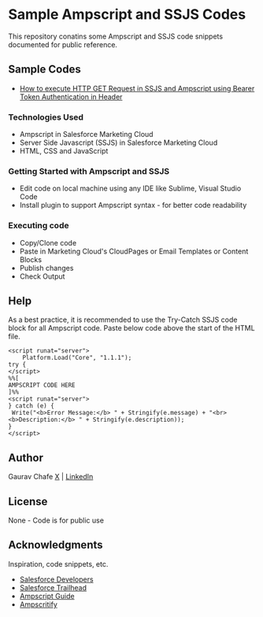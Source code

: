 # Sample Ampscript and SSJS Codes
This repository conatins some Ampscript and SSJS code snippets documented for public reference.

## Sample Codes
* [How to execute HTTP GET Request in SSJS and Ampscript using Bearer Token Authentication in Header](http-get-function-with-bearer-token-header-request-using-ssjs-ampscript)

### Technologies Used
* Ampscript in Salesforce Marketing Cloud
* Server Side Javascript (SSJS) in Salesforce Marketing Cloud
* HTML, CSS and JavaScript

### Getting Started with Ampscript and SSJS
* Edit code on local machine using any IDE like Sublime, Visual Studio Code
* Install plugin to support Ampscript syntax - for better code readability

### Executing code
* Copy/Clone code
* Paste in Marketing Cloud's CloudPages or Email Templates or Content Blocks
* Publish changes
* Check Output

## Help
As a best practice, it is recommended to use the Try-Catch SSJS code block for all Ampscript code.
Paste below code above the start of the HTML file.
```
<script runat="server">
    Platform.Load("Core", "1.1.1");
try {
</script>
%%[
AMPSCRIPT CODE HERE
]%%
<script runat="server">
} catch (e) {
 Write("<b>Error Message:</b> " + Stringify(e.message) + "<br><b>Description:</b> " + Stringify(e.description));
}
</script>

```

## Author
Gaurav Chafe 
[X](https://x.com/gauravchafe) | [LinkedIn](https://in.linkedin.com/in/gauravchafe)

## License
None - Code is for public use

## Acknowledgments
Inspiration, code snippets, etc.
* [Salesforce Developers](https://developer.salesforce.com/docs/marketing/marketing-cloud-ampscript/guide/mc-ampscript-get-started.html)
* [Salesforce Trailhead](https://github.com/dbader/readme-template)
* [Ampscript Guide](https://trailhead.salesforce.com/content/learn/trails/code-with-ampscript)
* [Ampscritify](https://b2shashi-mc.github.io/ampscript/)
